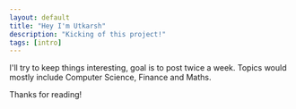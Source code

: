```yaml
---
layout: default
title: "Hey I'm Utkarsh"
description: "Kicking of this project!"
tags: [intro]
---
```


I'll try to keep things interesting, goal is to post twice a week. Topics would mostly include Computer Science, Finance and Maths.

Thanks for reading!